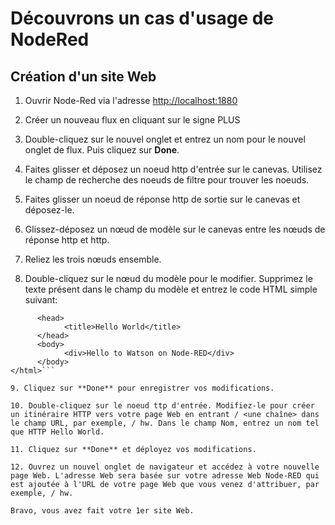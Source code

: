 # Découvrons un cas d'usage de NodeRed

## Création d'un site Web

1. Ouvrir Node-Red via l'adresse [http://localhost:1880](http://localhost:1880)

2. Créer un nouveau flux en cliquant sur le signe PLUS

3. Double-cliquez sur le nouvel onglet et entrez un nom pour le nouvel onglet de flux. Puis cliquez sur **Done**.

4. Faites glisser et déposez un noeud http d'entrée sur le canevas. Utilisez le champ de recherche des noeuds de filtre pour trouver les noeuds.

5. Faites glisser un noeud de réponse http de sortie sur le canevas et déposez-le.

6. Glissez-déposez un nœud de modèle sur le canevas entre les nœuds de réponse http et http.

7. Reliez les trois nœuds ensemble.

8. Double-cliquez sur le nœud du modèle pour le modifier. Supprimez le texte présent dans le champ du modèle et entrez le code HTML simple suivant:

```<html>
      <head>
            <title>Hello World</title>
      </head>
      <body>
            <div>Hello to Watson on Node-RED</div>
      </body>
</html>```

9. Cliquez sur **Done** pour enregistrer vos modifications.

10. Double-cliquez sur le noeud ttp d'entrée. Modifiez-le pour créer un itinéraire HTTP vers votre page Web en entrant / <une chaîne> dans le champ URL, par exemple, / hw. Dans le champ Nom, entrez un nom tel que HTTP Hello World.

11. Cliquez sur **Done** et déployez vos modifications.

12. Ouvrez un nouvel onglet de navigateur et accédez à votre nouvelle page Web. L'adresse Web sera basée sur votre adresse Web Node-RED qui est ajoutée à l'URL de votre page Web que vous venez d'attribuer, par exemple, / hw.

Bravo, vous avez fait votre 1er site Web.
